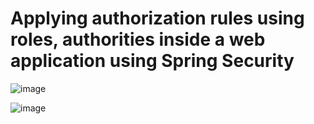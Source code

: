 # Applying authorization rules using roles, authorities inside a web application using Spring Security

![image](https://github.com/user-attachments/assets/7d44ad19-c67a-4e5f-aba8-202a1eca00c4)

![image](https://github.com/user-attachments/assets/27627e52-8e73-405d-b4e6-263009c97547)


